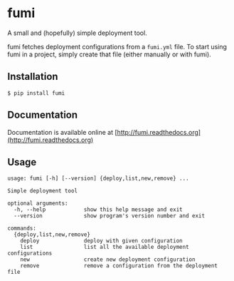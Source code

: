 fumi
====

A small and (hopefully) simple deployment tool.

fumi fetches deployment configurations from a `fumi.yml` file. To start using fumi in a project, simply create that file (either manually or with fumi).

Installation
------------

```
$ pip install fumi
```

Documentation
-------------

Documentation is available online at [http://fumi.readthedocs.org](http://fumi.readthedocs.org)

Usage
-----

```
usage: fumi [-h] [--version] {deploy,list,new,remove} ...

Simple deployment tool

optional arguments:
  -h, --help            show this help message and exit
  --version             show program's version number and exit

commands:
  {deploy,list,new,remove}
    deploy              deploy with given configuration
    list                list all the available deployment configurations
    new                 create new deployment configuration
    remove              remove a configuration from the deployment file
```
